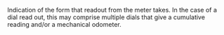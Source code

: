 Indication of the form that readout from the meter takes. In the case of a dial read out, this may comprise multiple dials that give a cumulative reading and/or a mechanical odometer.